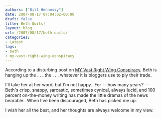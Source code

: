 ```yaml
---
authors: ["Bill Hennessy"]
date: 2007-08-17 07:04:02+00:00
draft: false
title: Beth Quits!
layout: blog
url: /2007/08/17/beth-quits/
categories:
- Latest
tags:
- beth
- my-vast-right-wing-conspiracy
---
```


According to a disturbing post on [MY Vast Right Wing Conspiracy](https://bamapachyderm.com/archives/2007/08/14/6555/), Beth is hanging up the . . . the . . . whatever it is bloggers use to ply their trade.

I'll take her at her word, but I'm not happy.  For -- how many years? -- Beth's crisp, snappy, sarcastic, sometimes cynical, always lucid, and 100 percent on-the-money writing has made the little dramas of the news bearable.  When I've been discouraged, Beth has picked me up.

I wish her all the best, and her thoughts are always welcome in my view.
